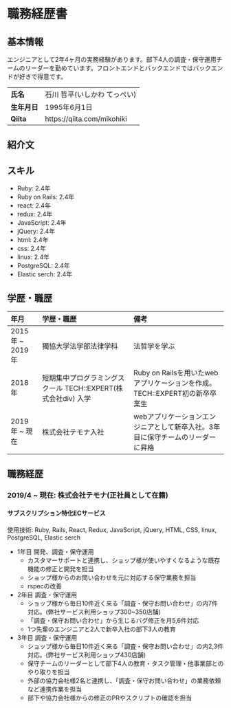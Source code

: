 # 職務経歴書
## 基本情報
エンジニアとして2年4ヶ月の実務経験があります。部下4人の調査・保守運用チームのリーダーを勤めています。フロントエンドとバックエンドではバックエンドが好きで得意です。

<table>
    <tr>
        <td><strong>氏名</strong></td>
        <td>石川 哲平(いしかわ てっぺい)</td>
    </tr>
    <tr>
        <td><strong>生年月日</strong></td>
        <td>1995年6月1日</td>
    </tr>
    <tr>
        <td><strong>Qiita</strong></td>
        <td>https://qiita.com/mikohiki</td>
    </tr>
</table>

## 紹介文
## スキル
- Ruby: 2.4年
- Ruby on Rails: 2.4年
- react: 2.4年
- redux: 2.4年
- JavaScript: 2.4年
- jQuery: 2.4年
- html: 2.4年
- css: 2.4年
- linux: 2.4年
- PostgreSQL: 2.4年
- Elastic serch: 2.4年

## 学歴・職歴

| 年月 | 学歴・職歴 | 備考 |
|:---|:---|:---|
|2015年 ~ 2019年|獨協大学法学部法律学科|法哲学を学ぶ|
|2018年|短期集中プログラミングスクール TECH::EXPERT(株式会社div) 入学|Ruby on Railsを用いたwebアプリケーションを作成。TECH::EXPERT初の新卒卒業生|
|2019年 ~ 現在|株式会社テモナ入社|webアプリケーションエンジニアとして新卒入社。3年目に保守チームのリーダーに昇格|

## 職務経歴
### 2019/4 ~ 現在: 株式会社テモナ(正社員として在籍)
#### サブスクリプション特化ECサービス
使用技術: Ruby, Rails, React, Redux, JavaScript, jQuery, HTML, CSS, linux, PostgreSQL, Elastic serch

- 1年目 開発、調査・保守運用
  - カスタマーサポートと連携し、ショップ様が使いやすくなるような既存機能の修正と開発を担当
  - ショップ様からのお問い合わせを元に対応する保守業務を担当
  - rspecの改善
- 2年目 調査・保守運用
  - ショップ様から毎日10件近く来る「調査・保守お問い合わせ」の内7件対応。(弊社サービス利用ショップ300~350店舗)
  - 「調査・保守お問い合わせ」から生じるバグ修正を月5,6件対応
  - 1つ先輩のエンジニアと2人で新卒入社の部下3人の教育
- 3年目 調査・保守運用
  - ショップ様から毎日10件近く来る「調査・保守お問い合わせ」の内2,3件対応。(弊社サービス利用ショップ430店舗)
  - 保守チームのリーダーとして部下4人の教育・タスク管理・他事業部とのやり取りを担当
  - 外部の協力会社様2名と連携し、「調査・保守お問い合わせ」の業務依頼など連携作業を担当
  - 部下や協力会社様からの修正のPRやスクリプトの確認を担当